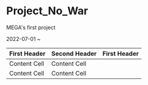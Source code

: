 # Project_No_War

MEGA's first project

2022-07-01 ~

| First Header | Second Header | First Header |
| ------------ | ------------- | ------------- |
| Content Cell | Content Cell  |
| Content Cell | Content Cell  |
